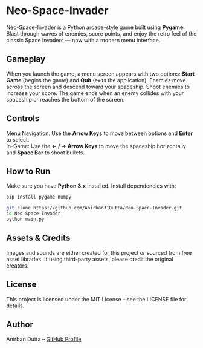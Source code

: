 # Neo-Space-Invader

Neo-Space-Invader is a Python arcade-style game built using **Pygame**. Blast through waves of enemies, score points, and enjoy the retro feel of the classic Space Invaders — now with a modern menu interface.

## Gameplay
When you launch the game, a menu screen appears with two options: **Start Game** (begins the game) and **Quit** (exits the application). Enemies move across the screen and descend toward your spaceship. Shoot enemies to increase your score. The game ends when an enemy collides with your spaceship or reaches the bottom of the screen.

## Controls
Menu Navigation: Use the **Arrow Keys** to move between options and **Enter** to select.  
In-Game: Use the **← / → Arrow Keys** to move the spaceship horizontally and **Space Bar** to shoot bullets.

## How to Run
Make sure you have **Python 3.x** installed. Install dependencies with:
```bash
pip install pygame numpy

git clone https://github.com/Anirban31Dutta/Neo-Space-Invader.git
cd Neo-Space-Invader
python main.py
```


## Assets & Credits
Images and sounds are either created for this project or sourced from free asset libraries. If using third-party assets, please credit the original creators.

## License
This project is licensed under the MIT License – see the LICENSE file for details.

## Author
Anirban Dutta – [GitHub Profile](https://github.com/Anirban31Dutta)
